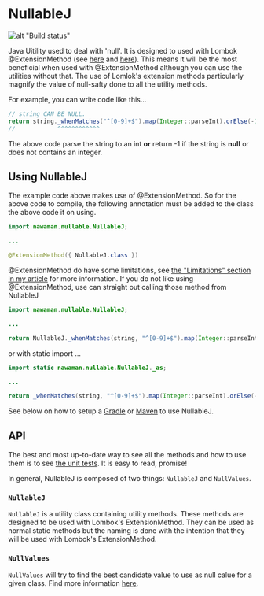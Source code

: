 # NullableJ

![alt "Build status"](https://travis-ci.org/NawaMan/NullableJ.svg?branch=master)

Java Uitility used to deal with 'null'.
It is designed to used with Lombok @ExtensionMethod (see [here](https://dzone.com/articles/lomboks-extension-methods) and [here](https://projectlombok.org/features/experimental/ExtensionMethod)).
This means it will be the most beneficial when used with @ExtensionMethod
  although you can use the utilities without that.
The use of Lomlok's extension methods particularly magnify the value of null-safty done to all the utility methods.

For example, you can write code like this...

```Java
// string CAN BE NULL.
return string._whenMatches("^[0-9]+$").map(Integer::parseInt).orElse(-1);
//            ^^^^^^^^^^^^
```

The above code parse the string to an int **or** return -1 if the string is **null** or does not contains an integer.

## Using NullableJ

The example code above makes use of @ExtensionMethod.
So for the above code to compile, the following annotation must be added to the class the above code it on using.

```Java
import nawaman.nullable.NullableJ;

...

@ExtensionMethod({ NullableJ.class })
```

@ExtensionMethod do have some limitations,
  see [the "Limitations" section in my article](https://dzone.com/articles/lomboks-extension-methods) for more information.
If you do not like using @ExtensionMethod,
  use can straight out calling those method from NullableJ

```Java
import nawaman.nullable.NullableJ;

...

return NullableJ._whenMatches(string, "^[0-9]+$").map(Integer::parseInt).orElse(-1);
```

or with static import ...

```Java
import static nawaman.nullable.NullableJ._as;

...

return _whenMatches(string, "^[0-9]+$").map(Integer::parseInt).orElse(-1);
```

See below on how to setup a [Gradle](https://github.com/NawaMan/NullableJ#using-nullablej-in-gradle-project) or [Maven](https://github.com/NawaMan/NullableJ#using-nullablej-in-maven-project) to use NullableJ.

## API

The best and most up-to-date way to see all the methods and how to use them is to see [the unit tests](https://github.com/NawaMan/NullableJ/blob/master/src/test/java/nawaman/nullable/NullableJTest.java).
It is easy to read, promise!

In general, NullableJ is composed of two things: `NullableJ` and `NullValues`.

### `NullableJ`
`NullableJ` is a utility class containing utility methods.
These methods are designed to be used with Lombok's ExtensionMethod.
They can be used as normal static methods but the naming is done with the intention that they will be used with Lombok's ExtensionMethod.

### `NullValues`
`NullValues` will try to find the best candidate value to use as null calue for a given class.
Find more information [here](https://nawaman.github.io/NullableJ/NullValues).
